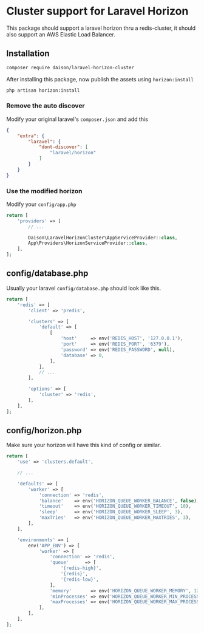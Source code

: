 # Cluster support for Laravel Horizon

This package should support a laravel horizon thru a redis-cluster, it should also support an AWS Elastic Load Balancer.

## Installation

```bash
composer require daison/laravel-horizon-cluster
```

After installing this package, now publish the assets using `horizon:install`

```bash
php artisan horizon:install
```

### Remove the auto discover

Modify your original laravel's `composer.json` and add this

```json
{
    "extra": {
        "laravel": {
            "dont-discover": [
                "laravel/horizon"
            ]
        }
    }
}
```

### Use the modified horizon

Modify your `config/app.php`

```php
return [
    'providers' => [
        // ...

        Daison\LaravelHorizonCluster\AppServiceProvider::class,
        App\Providers\HorizonServiceProvider::class,
    ],
];
```

## config/database.php

Usually your laravel `config/database.php` should look like this.

```php
return [
    'redis' => [
        'client' => 'predis',

        'clusters' => [
            'default' => [
                [
                    'host'     => env('REDIS_HOST', '127.0.0.1'),
                    'port'     => env('REDIS_PORT', '6379'),
                    'password' => env('REDIS_PASSWORD', null),
                    'database' => 0,
                ],
            ],
            // ...
        ],

        'options' => [
            'cluster' => 'redis',
        ],
    ],
];
```

## config/horizon.php

Make sure your horizon will have this kind of config or similar.

```php
return [
    'use' => 'clusters.default',

    // ...

    'defaults' => [
        'worker' => [
            'connection' => 'redis',
            'balance'    => env('HORIZON_QUEUE_WORKER_BALANCE', false),
            'timeout'    => env('HORIZON_QUEUE_WORKER_TIMEOUT', 10),
            'sleep'      => env('HORIZON_QUEUE_WORKER_SLEEP', 3),
            'maxTries'   => env('HORIZON_QUEUE_WORKER_MAXTRIES', 3),
        ],
    ],

    'environments' => [
        env('APP_ENV') => [
            'worker' => [
                'connection' => 'redis',
                'queue'      => [
                    '{redis-high}',
                    '{redis}',
                    '{redis-low}',
                ],
                'memory'       => env('HORIZON_QUEUE_WORKER_MEMORY', 128),
                'minProcesses' => env('HORIZON_QUEUE_WORKER_MIN_PROCESSES', 1),
                'maxProcesses' => env('HORIZON_QUEUE_WORKER_MAX_PROCESSES', 3),
            ],
        ],
    ],
];
```
